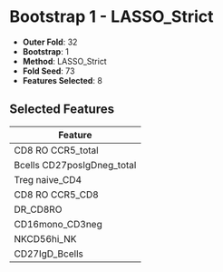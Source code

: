 # Bootstrap 1 - LASSO_Strict

- **Outer Fold**: 32
- **Bootstrap**: 1
- **Method**: LASSO_Strict
- **Fold Seed**: 73
- **Features Selected**: 8

## Selected Features

| Feature |
|---------|
| CD8 RO CCR5_total |
| Bcells CD27posIgDneg_total |
| Treg naive_CD4 |
| CD8 RO CCR5_CD8 |
| DR_CD8RO |
| CD16mono_CD3neg |
| NKCD56hi_NK |
| CD27IgD_Bcells |

